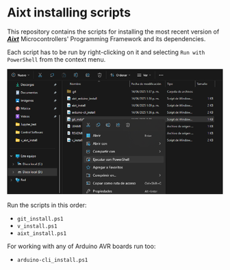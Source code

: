 # Aixt installing scripts

This repository contains the scripts for installing the most recent version of [**_Aixt_**](https://github.com/fermarsan/aixt) Microcontrollers' Programming Framework and its dependencies.


Each script has to be run by right-clicking on it and selecting `Run with PowerShell` from the context menu.

![./assets/run_with_PS.png](./assets/run_with_PS.png)

Run the scripts in this order:

- `git_install.ps1`
- `v_install.ps1`
- `aixt_install.ps1`

For working with any of Arduino AVR boards run too:

- `arduino-cli_install.ps1`